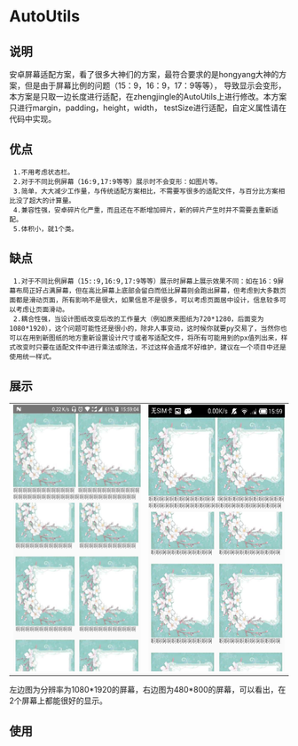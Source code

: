 # AutoUtils
## 说明
   安卓屏幕适配方案，看了很多大神们的方案，最符合要求的是hongyang大神的方案，但是由于屏幕比例的问题（15：9，16：9，17：9等等），
导致显示会变形，本方案是只取一边长度进行适配，在zhengjingle的AutoUtils上进行修改。本方案只进行margin，padding，height，width，
testSize进行适配，自定义属性请在代码中实现。
## 优点
     1.不用考虑状态栏。
     2.对于不同比例屏幕（16:9,17:9等等）展示时不会变形：如图片等。
     3.简单，大大减少工作量，与传统适配方案相比，不需要写很多的适配文件，与百分比方案相比没了超大的计算量。
     4.兼容性强，安卓碎片化严重，而且还在不断增加碎片，新的碎片产生时并不需要去重新适配。
     5.体积小，就1个类。
## 缺点
     1.对于不同比例屏幕（15::9,16:9,17:9等等）展示时屏幕上展示效果不同：如在16：9屏幕布局正好占满屏幕，但在高比屏幕上底部会留白而低比屏幕则会跑出屏幕，但考虑到大多数页面都是滑动页面，所有影响不是很大，如果信息不是很多，可以考虑页面居中设计，信息较多可以考虑让页面滑动。
     2.耦合性强，当设计图纸改变后改的工作量大（例如原来图纸为720*1280，后面变为1080*1920），这个问题可能性还是很小的，除非人事变动，这时候你就要py交易了，当然你也可以在用到新图纸的地方重新设置设计尺寸或者写适配文件，将所有可能用到的px值列出来，样式改变时只要在适配文件中进行乘法或除法，不过这样会造成不好维护，建议在一个项目中还是使用统一样式。
## 展示
<table><tr>
    <td><img width="270" height="480" src="https://github.com/shouzhong/AutoUtils/blob/master/Screenshots/1080_1920_3.jpg"/></td>
    <td><img width="288" height="480" src="https://github.com/shouzhong/AutoUtils/blob/master/Screenshots/480_800_3.png"/></td>
</tr></table>
左边图为分辨率为1080*1920的屏幕，右边图为480*800的屏幕，可以看出，在2个屏幕上都能很好的显示。

## 使用